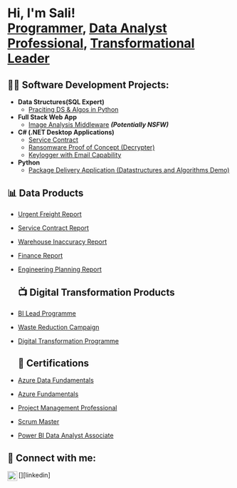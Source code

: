 <h1>Hi, I'm Sali! <br/><a href=" ">Programmer</a>, <a href="">Data Analyst Professional</a>, <a href="">Transformational Leader</a></h1>

<h2>👨‍💻 Software Development Projects:</h2>

- <b>Data Structures(SQL Expert)</b>
  - [Praciting DS & Algos in Python](https://github.com/joshmadakor1/Algorithms-Practice)
- <b>Full Stack Web App </b>
  - [Image Analysis Middleware](https://github.com/joshmadakor1/4chan-Image-Analysis-Middleware-C964) <b><i>(Potentially NSFW)</b></i>
- <b>C# (.NET Desktop Applications)</b>
  - [Service Contract](https://github.com/SaliKangwa/Service-Contract)
  - [Ransomware Proof of Concept (Decrypter)](https://github.com/joshmadakor1/DecrypterPOC)
  - [Keylogger with Email Capability](https://github.com/joshmadakor1/Key-Logger-With-Email)
- <b>Python</b>
  - [Package Delivery Application (Datastructures and Algorithms Demo)](https://github.com/joshmadakor1/Package-Delivery-Pathfinding-Algorithm)

<h2>📊 Data Products</h2>

- [Urgent Freight Report](https://www.youtube.com/watch?v=a83ASGn_V_s)
- [Service Contract Report](https://www.youtube.com/watch?v=uHy3oM7NnoU)
- [Warehouse Inaccuracy Report](https://www.youtube.com/watch?v=N-L9hklSlNk)
- [Finance Report](https://www.youtube.com/watch?v=OfvdQeh79s0)
- [Engineering Planning Report](https://www.youtube.com/watch?v=E2MwRWxDBkA)

  <h2>📺 Digital Transformation Products</h2>

- [BI Lead Programme](https://www.youtube.com/watch?v=a83ASGn_V_s)
- [Waste Reduction Campaign](https://www.youtube.com/watch?v=uHy3oM7NnoU)
- [Digital Transformation Programme](https://www.youtube.com/watch?v=N-L9hklSlNk)

  <h2>📄 Certifications</h2>

- [Azure Data Fundamentals](https://www.youtube.com/watch?v=a83ASGn_V_s)
- [Azure Fundamentals](https://www.youtube.com/watch?v=uHy3oM7NnoU)
- [Project Management Professional](https://www.youtube.com/watch?v=N-L9hklSlNk)
- [Scrum Master](https://www.youtube.com/watch?v=OfvdQeh79s0)
- [Power BI Data Analyst Associate](https://www.youtube.com/watch?v=E2MwRWxDBkA)
<h2> 🤳 Connect with me:</h2>
[<img align="left" alt="JoshMadakor | LinkedIn" width="22px" src="https://cdn.jsdelivr.net/npm/simple-icons@v3/icons/linkedin.svg" />][linkedin]



[linkedin]: https://www.linkedin.com/in/salifyanji-kangwa/

<!--
**joshmadakor1/joshmadakor1** is a ✨ _special_ ✨ repository because its `README.md` (this file) appears on your GitHub profile.

Here are some ideas to get you started:

- 🔭 I’m currently working on ...
- 🌱 I’m currently learning ...
- 👯 I’m looking to collaborate on ...
- 🤔 I’m looking for help with ...
- 💬 Ask me about ...
- 📫 How to reach me: ...
- 😄 Pronouns: ...
- ⚡ Fun fact: ...
-->
